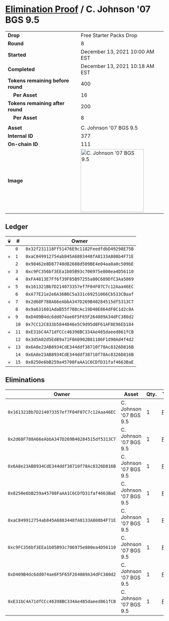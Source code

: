 # [Elimination Proof](./readme.md) / C. Johnson &#039;07 BGS 9.5

|||
|---|---|
| **Drop** | Free Starter Packs Drop |
| **Round** | 8 |
| **Started** | December 13, 2021 10:00 AM EST |
| **Completed** | December 13, 2021 10:18 AM EST |
| **Tokens remaining before round** | 400 |
| **&nbsp;&nbsp;&nbsp;&nbsp;Per Asset** | 16 |
| **Tokens remaining after round** | 200 |
| **&nbsp;&nbsp;&nbsp;&nbsp;Per Asset** | 8 |
| | |
| **Asset** | C. Johnson &#039;07 BGS 9.5 |
| **Internal ID** | 377 |
| **On-chain ID** | 111 |
| **Image** | <img src="https://tcdn.blokpax.com/95048cbb-7e7b-4bcb-8325-ac63ccab25ae/2bf309e93084b1dee20991ae61355600d7e4621a779eef48b3e6ee6d009e46ae.jpg" height="200" alt="C. Johnson &#039;07 BGS 9.5" /> |

## Ledger

| 💀 | # | Owner |
| --- | --- | --- |
|  | `0` | `0x32f231118Ff51476E9c1182FeedfdbD49298E75B` |
| 💀 | `1` | `0xaC849912754ab845A6883448fA8133A808b4F71E` |
|  | `2` | `0x98462e8D87748d82688d509BE4e04aa0a0c509bE` |
| 💀 | `3` | `0xc9FC356bf3EEa1b05B93c706975e800ea4D56110` |
|  | `4` | `0xFA4813E7Ff6f39F85B97255a80C689DfC3Aa5069` |
| 💀 | `5` | `0x161321Bb7D214073357ef7F04F07C7c12Aaa46EC` |
|  | `6` | `0xA77E21e2e6A36B6C5a331c69251066Cb533CBaaf` |
| 💀 | `7` | `0x2d68F788A66eAbbA347D269B40284515df5313C7` |
|  | `8` | `0x9a631601AdaB55f708cAc19D40E864dF0C1d2c8A` |
| 💀 | `9` | `0xD409B4dc6dd074ae6F5F65F264089A34dFC380d2` |
|  | `10` | `0x7CC12C833b5844846e5C9d95d8F61AF8E96Eb184` |
| 💀 | `11` | `0xE31bC4A71dfCCc46398BC334Ae485daeed861fCB` |
|  | `12` | `0x3d5A02d5Ed89a71F0A0902B81186F1d90Ad4f4d2` |
| 💀 | `13` | `0x6A8e23AB8934CdE344ddf38710f78Ac8326D816B` |
|  | `14` | `0x6A8e23AB8934CdE344ddf38710f78Ac8326D816B` |
| 💀 | `15` | `0x8250e6bB259a45708FaAA1C6CDfD31faf4663BaE` |


## Eliminations

| Owner | Asset | Qty. | Transaction |
| --- | --- | --- | --- |
| `0x161321Bb7D214073357ef7F04F07C7c12Aaa46EC` | C. Johnson '07 BGS 9.5 | 1 | [Polygonscan](https://polygonscan.com/tx/0xc7824731728a2678adcbfecd8fea030c1f7afbf6fffaaacbbf07a62dc1e8ed6e) |
| `0x2d68F788A66eAbbA347D269B40284515df5313C7` | C. Johnson '07 BGS 9.5 | 1 | [Polygonscan](https://polygonscan.com/tx/0x33e4691a756b29f7dcf0aa43bcac43af240da667f8e404cc53a2b81fcce455fe) |
| `0x6A8e23AB8934CdE344ddf38710f78Ac8326D816B` | C. Johnson '07 BGS 9.5 | 1 | [Polygonscan](https://polygonscan.com/tx/0x2792b5ef92831aed65619920aafcd613697df70f6f2abe7d655f5e52bda5799d) |
| `0x8250e6bB259a45708FaAA1C6CDfD31faf4663BaE` | C. Johnson '07 BGS 9.5 | 1 | [Polygonscan](https://polygonscan.com/tx/0x6ca9d3cd10c3f25605431b39b1c3816dbf9bedc5eafe1ca37eb2ed51c4c7fab4) |
| `0xaC849912754ab845A6883448fA8133A808b4F71E` | C. Johnson '07 BGS 9.5 | 1 | [Polygonscan](https://polygonscan.com/tx/0x46de2599b358272f6545169a6d7f3ba94ba74a4ff6fc31cb73788fffa25c3b92) |
| `0xc9FC356bf3EEa1b05B93c706975e800ea4D56110` | C. Johnson '07 BGS 9.5 | 1 | [Polygonscan](https://polygonscan.com/tx/0xbbd5aebf39159d59b6dc30b383257caa97b5f55a8d56524baafce15be28207aa) |
| `0xD409B4dc6dd074ae6F5F65F264089A34dFC380d2` | C. Johnson '07 BGS 9.5 | 1 | [Polygonscan](https://polygonscan.com/tx/0x93cd6201b581c327d48cc9e12bfd829ac433ff301e99f25ae429b28d6422eb8b) |
| `0xE31bC4A71dfCCc46398BC334Ae485daeed861fCB` | C. Johnson '07 BGS 9.5 | 1 | [Polygonscan](https://polygonscan.com/tx/0xaab81b64e572b5421fa19503c27ac4afd5c003f546b01a256e77bb76b0efa71c) |

